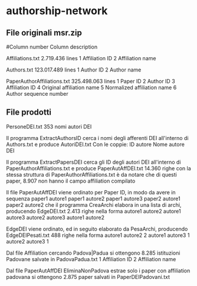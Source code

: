# authorship-network

## File originali msr.zip ##
#Column number  Column description

Affiliations.txt              2.719.436 lines
1 Affiliation ID
2 Affiliation name

Authors.txt                   123.017.489 lines
1 Author ID
2 Author name

PaperAuthorAffiliations.txt   325.498.063 lines
1 Paper ID
2 Author ID
3 Affiliation ID 
4 Original affiliation name
5 Normalized affiliation name
6 Author sequence number

## File prodotti ##
PersoneDEI.txt
353 nomi autori DEI

Il programma ExtractAuthorsID cerca i nomi degli afferenti DEI all'interno di Authors.txt e produce
AutoriDEI.txt
Con le coppie: ID autore  Nome autore DEI

Il programma ExtractPapersDEI cerca gli ID degli autori DEI all'interno di PaperAuthorAffiliations.txt e produce
PaperAutAffDEI.txt            14.360 righe
con la stessa struttura di PaperAuthorAffiliations.txt
è da notare che di questi paper, 8.907 non hanno il campo affiliation compilato

Il file PaperAutAffDEI viene ordinato per Paper ID, in modo da avere in sequenza 
paper1 autore1
paper1 autore2
paper1 autore3
paper2 autore1
paper2 autore2
che il programma CreaArchi elabora in una lista di archi, producendo
EdgeDEI.txt                   2.413 righe nella forma
autore1 autore2
autore1 autore3
autore2 autore3
autore1 autore2


EdgeDEI viene ordinato, ed in seguito elaborato da PesaArchi, producendo
EdgeDEIPesati.txt             488 righe nella forma
autore1 autore2 2
autore1 autore3 1
autore2 autore3 1

Dal file Affiliation cercando Padova|Padua si ottengono 8.285 istituzioni Padovane salvate in
PadovaPadua.txt
1 Affiliation ID
2 Affiliation name

Dal file PaperAutAffDEI EliminaNonPadova estrae solo i paper con affiliation padovana si ottengono 2.875 paper salvati in
PaperDEIPadovani.txt